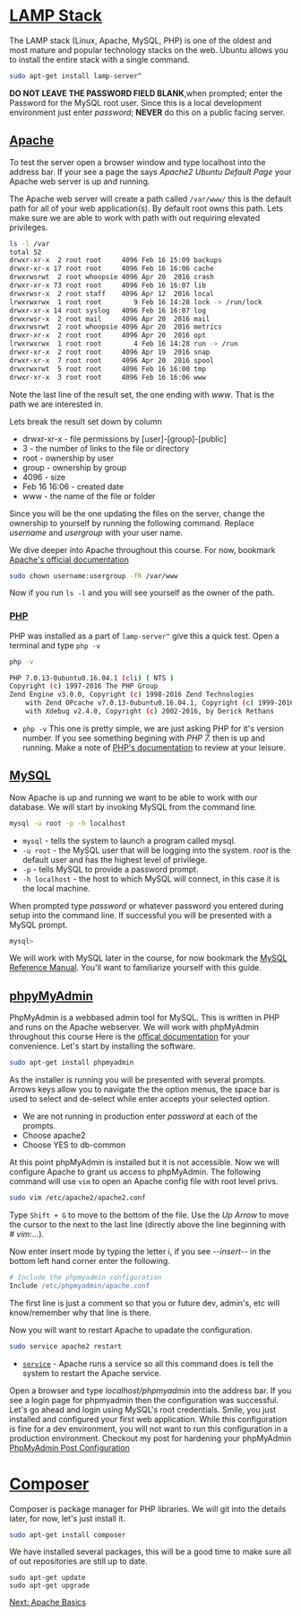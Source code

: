 # [LAMP Stack](https://en.wikipedia.org/wiki/LAMP_(software_bundle))

The LAMP stack (Linux, Apache, MySQL, PHP) is one of the oldest and most mature and popular technology stacks on the web. Ubuntu allows you to install the entire stack with a single command.

```sh
sudo apt-get install lamp-server^
```

**DO NOT LEAVE THE PASSWORD FIELD BLANK**,when prompted; enter the Password for the MySQL root user. Since this is a local development environment just enter _password_; **NEVER** do this on a public facing server.

## [Apache](https://httpd.apache.org/)

To test the server open a browser window and type localhost into the address bar. If your see a page the says _Apache2 Ubuntu Default Page_ your Apache web server is up and running.

The Apache web server will create a path called ```/var/www/``` this is the default path for all of your web application(s). By default root owns this path. Lets make sure we are able to work with path with out requiring elevated privileges.

```sh
ls -l /var
total 52
drwxr-xr-x  2 root root     4096 Feb 16 15:09 backups
drwxr-xr-x 17 root root     4096 Feb 16 16:06 cache
drwxrwsrwt  2 root whoopsie 4096 Apr 20  2016 crash
drwxr-xr-x 73 root root     4096 Feb 16 16:07 lib
drwxrwsr-x  2 root staff    4096 Apr 12  2016 local
lrwxrwxrwx  1 root root        9 Feb 16 14:28 lock -> /run/lock
drwxr-xr-x 14 root syslog   4096 Feb 16 16:07 log
drwxrwsr-x  2 root mail     4096 Apr 20  2016 mail
drwxrwsrwt  2 root whoopsie 4096 Apr 20  2016 metrics
drwxr-xr-x  2 root root     4096 Apr 20  2016 opt
lrwxrwxrwx  1 root root        4 Feb 16 14:28 run -> /run
drwxr-xr-x  2 root root     4096 Apr 19  2016 snap
drwxr-xr-x  7 root root     4096 Apr 20  2016 spool
drwxrwxrwt  5 root root     4096 Feb 16 16:00 tmp
drwxr-xr-x  3 root root     4096 Feb 16 16:06 www
```
Note the last line of the result set, the one ending with _www_. That is the path we are interested in.

Lets break the result set down by column
* drwxr-xr-x - file permissions by [user]-[group]-[public]
* 3 - the number of links to the file or directory
* root - ownership by user
* group - ownership by group
* 4096 - size
* Feb 16 16:06 - created date
* www - the name of the file or folder

Since you will be the one updating the files on the server, change the ownership to yourself by running the following command. Replace _username_ and _usergroup_ with your user name.

We dive deeper into Apache throughout this course. For now, bookmark [Apache's official documentation](https://httpd.apache.org/docs/2.4/)

```sh
sudo chown username:usergroup -fR /var/www
```

Now if you run ```ls -l``` and you will see yourself as the owner of the path.

### [PHP](http://php.net/)

PHP was installed as a part of ```lamp-server^``` give this a quick test. Open a terminal and type ```php -v```

```sh
php -v

PHP 7.0.13-0ubuntu0.16.04.1 (cli) ( NTS )
Copyright (c) 1997-2016 The PHP Group
Zend Engine v3.0.0, Copyright (c) 1998-2016 Zend Technologies
    with Zend OPcache v7.0.13-0ubuntu0.16.04.1, Copyright (c) 1999-2016, by Zend Technologies
    with Xdebug v2.4.0, Copyright (c) 2002-2016, by Derick Rethans
```

* ```php -v``` This one is pretty simple, we are just asking PHP for it's version number. If you see something begining with _PHP 7._ then is up and running. Make a note of [PHP's documentation](http://php.net/manual/en/intro-whatis.php) to review at your leisure.

## [MySQL](https://www.phpmyadmin.net/)
Now Apache is up and running we want to be able to work with our database. We will start by invoking MySQL from the command line.

```sh
mysql -u root -p -h localhost
```

* ```mysql``` - tells the system to launch a program called mysql.
* ```-u root``` - the MySQL user that will be logging into the system. _root_ is the default user and has the highest level of privilege.
* ```-p``` - tells MySQL to provide a password prompt.
* ```-h localhost``` - the host to which MySQL will connect, in this case it is the local machine.

When prompted type _password_ or whatever password you entered during setup into the command line. If successful you will be presented with a MySQL prompt.

```sh
mysql>
```

We will work with MySQL later in the course, for now bookmark the [MySQL Reference Manual](https://dev.mysql.com/doc/refman/5.7/en/). You'll want to familiarize yourself with this guide.

## [phpyMyAdmin](https://www.phpmyadmin.net/)

PhpMyAdmin is a webbased admin tool for MySQL. This is written in PHP and runs on the Apache webserver. We will work with phpMyAdmin throughout this course Here is the [offical documentation](https://docs.phpmyadmin.net/en/latest/) for your convenience. Let's start by installing the software.

```sh
sudo apt-get install phpmyadmin
```

As the installer is running you will be presented with several prompts. Arrows keys allow you to navigate the the option menus, the space bar is used to select and de-select while enter accepts your selected option.

* We are not running in production enter _password_ at each of the prompts.
* Choose apache2
* Choose YES to db-common

At this point phpMyAdmin is installed but it is not accessible. Now we will configure Apache to grant us access to phpMyAdmin. The following command will use ```vim``` to open an Apache config file with root level privs.

```sh
sudo vim /etc/apache2/apache2.conf
```
Type ```Shift + G``` to move to the bottom of the file. Use the _Up Arrow_ to move the cursor to the next to the last line (directly above the line beginning with _# vim:..._).

Now enter insert mode by typing the letter i, if you see _--insert--_ in the bottom left hand corner enter the following.

```apache
# Include the phpmyadmin configuration
Include /etc/phpmyadmin/apache.conf
```

The first line is just a comment so that you or future dev, admin's, etc will know/remember why that line is there.


Now you will want to restart Apache to upadate the configuration.
```sh
sudo service apache2 restart
```

* [```service```](http://manpages.ubuntu.com/manpages/zesty/man8/service.8.html) - Apache runs a service so all this command does is tell the system to restart the Apache service.

Open a browser and type _localhost/phpmyadmin_ into the address bar. If you see a login page for phpmyadmin then the configuration was successful. Let's go ahead and login using MySQL's root credentials. Smile, you just installed and configured your first web application. While this configuration is fine for a dev environment, you will not want to run this configuration in a production environment. Checkout my post for hardening your phpMyAdmin [PhpMyAdmin Post Configuration](https://jasonsnider.com/posts/view/phpmyadmin-post-configuration)

# [Composer](https://getcomposer.org/)

Composer is package manager for PHP libraries. We will git into the details later, for now, let's just install it.
```sh
sudo apt-get install composer
```

We have installed several packages, this will be a good time to make sure all of out repositories are still up to date.

```
sudo apt-get update
sudo apt-get upgrade
```

[Next: Apache Basics](06-ApacheBasics.md)
